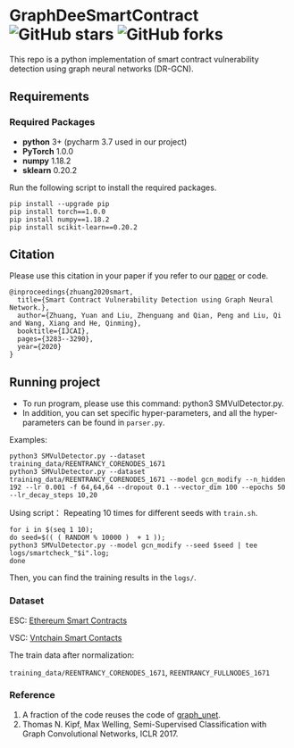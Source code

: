# GraphDeeSmartContract ![GitHub stars](https://img.shields.io/github/stars/Messi-Q/GraphDeeSmartContract.svg?style=plastic) ![GitHub forks](https://img.shields.io/github/forks/Messi-Q/GraphDeeSmartContract.svg?color=blue&style=plastic)

This repo is a python implementation of smart contract vulnerability detection using graph neural networks (DR-GCN).


## Requirements
### Required Packages
* **python** 3+ (pycharm 3.7 used in our project)
* **PyTorch** 1.0.0
* **numpy** 1.18.2
* **sklearn** 0.20.2

Run the following script to install the required packages.
```
pip install --upgrade pip
pip install torch==1.0.0
pip install numpy==1.18.2
pip install scikit-learn==0.20.2
```


## Citation
Please use this citation in your paper if you refer to our [paper](https://www.ijcai.org/Proceedings/2020/0454.pdf) or code.
```
@inproceedings{zhuang2020smart,
  title={Smart Contract Vulnerability Detection using Graph Neural Network.},
  author={Zhuang, Yuan and Liu, Zhenguang and Qian, Peng and Liu, Qi and Wang, Xiang and He, Qinming},
  booktitle={IJCAI},
  pages={3283--3290},
  year={2020}
}
``` 


## Running project
* To run program, please use this command: python3 SMVulDetector.py.
* In addition, you can set specific hyper-parameters, and all the hyper-parameters can be found in `parser.py`.

Examples:
```shell
python3 SMVulDetector.py --dataset training_data/REENTRANCY_CORENODES_1671
python3 SMVulDetector.py --dataset training_data/REENTRANCY_CORENODES_1671 --model gcn_modify --n_hidden 192 --lr 0.001 -f 64,64,64 --dropout 0.1 --vector_dim 100 --epochs 50 --lr_decay_steps 10,20 
```

Using script：
Repeating 10 times for different seeds with `train.sh`.
```shell
for i in $(seq 1 10);
do seed=$(( ( RANDOM % 10000 )  + 1 ));
python3 SMVulDetector.py --model gcn_modify --seed $seed | tee logs/smartcheck_"$i".log;
done
```
Then, you can find the training results in the `logs/`.


### Dataset
ESC: [Ethereum Smart Contracts](https://drive.google.com/open?id=1h9aFFSsL7mK4NmVJd4So7IJlFj9u0HRv)

VSC: [Vntchain Smart Contacts](https://drive.google.com/open?id=1FTb__ERCOGNGM9dTeHLwAxBLw7X5Td4v)

The train data after normalization:

`training_data/REENTRANCY_CORENODES_1671`, `REENTRANCY_FULLNODES_1671`


### Reference
1. A fraction of the code reuses the code of [graph_unet](https://github.com/bknyaz/graph_nn).
2. Thomas N. Kipf, Max Welling, Semi-Supervised Classification with Graph Convolutional Networks, ICLR 2017.
